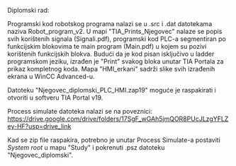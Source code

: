 Diplomski rad:

Programski kod robotskog programa nalazi se u .src i .dat datotekama naziva Robot_program_v2.
U mapi "TIA_Prints_Njegovec" nalaze se popis svih korištenih signala (Signali.pdf), programski kod PLC-a segmentiran po funkcijskim blokovima te main program (Main.pdf) u kojem su pozivi korištenih funkcijskih blokva.
  Budući da je kod pisan isključivo u ladder programskom jeziku, izrađen je "Print" svakog bloka unutar TIA Portala za prikaz kompletnog koda.
Mapa "HMI_erkani" sadrži slike svih izrađenih ekrana u WinCC Advanced-u.

Datoteku "Njegovec_diplomski_PLC_HMI.zap19" moguće je raspakirati i otvoriti u softveru TIA Portal v19.

Process simulate datoteka nalazi se na poveznici:
https://drive.google.com/drive/folders/17SgF_wGAh5jmQOR8PUcJLzgYFLZey-HF?usp=drive_link

Kad se zip file raspakira, potrebno je unutar Process Simulate-a postaviti _System root_ u mapu "Study" i pokrenuti .psz datoteku "Njegovec_diplomski".
